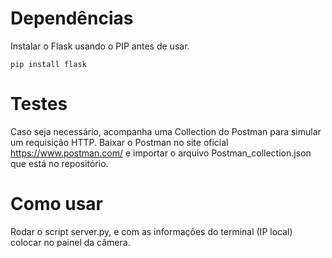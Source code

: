 # Dependências
Instalar o Flask usando o PIP antes de usar.
```
pip install flask
```

# Testes
Caso seja necessário, acompanha uma Collection do Postman para simular um requisição HTTP.
Baixar o Postman no site oficial https://www.postman.com/ e importar o arquivo Postman_collection.json que está no repositório.

# Como usar
Rodar o script server.py, e com as informações do terminal (IP local) colocar no painel da câmera.
